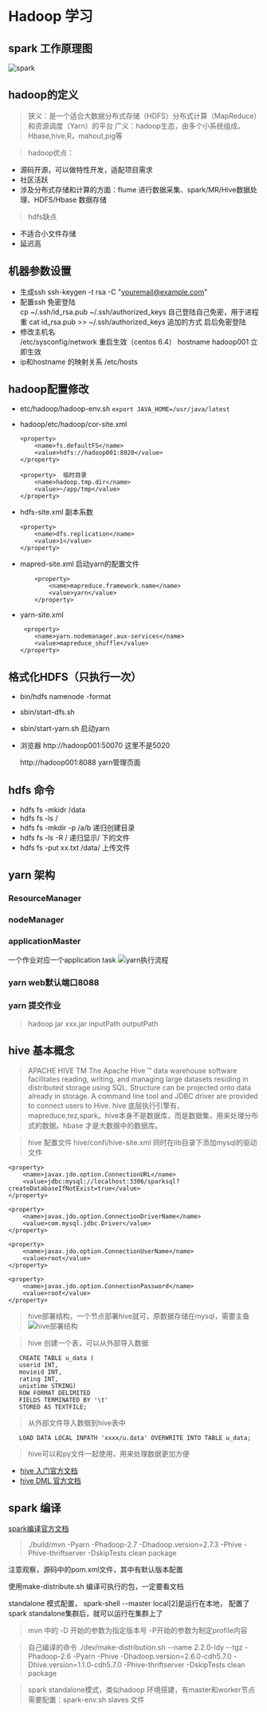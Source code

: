 # Hadoop 学习

## spark 工作原理图
![spark](../../../imge/spark/细粒度spark工作原理图.png)


## hadoop的定义
> 狭义：是一个适合大数据分布式存储（HDFS）分布式计算（MapReduce）和资源调度（Yarn）的平台
> 广义：hadoop生态，由多个小系统组成。Hbase,hive,R，mahout,pig等  

> hadoop优点：
* 源码开源，可以做特性开发，适配项目需求
* 社区活跃
* 涉及分布式存储和计算的方面：flume 进行数据采集、spark/MR/Hive数据处理、HDFS/Hbase 数据存储

> hdfs缺点
* 不适合小文件存储 
* 延迟高


## 机器参数设置
* 生成ssh   ssh-keygen -t rsa -C "youremail@example.com"
* 配置ssh 免密登陆  
    cp ~/.ssh/id_rsa.pub ~/.ssh/authorized_keys  自己登陆自己免密，用于进程重
    cat id_rsa.pub >> ~/.ssh/authorized_keys  追加的方式
    启后免密登陆
* 修改主机名   
    /etc/sysconfig/network  重启生效（centos 6.4）
    hostname hadoop001  立即生效
* ip和hostname 的映射关系  /etc/hosts  


## hadoop配置修改
* etc/hadoop/hadoop-env.sh 
    `export JAVA_HOME=/usr/java/latest `
* hadoop/etc/hadoop/cor-site.xml
    ```
    <property>
        <name>fs.defaultFS</name>
        <value>hdfs://hadoop001:8020</value>
    </property>

    <property>  临时目录
        <name>hadoop.tmp.dir</name>
        <value>~/app/tmp</value>
    </property>
    ```
* hdfs-site.xml 副本系数
    ```
    <property>
        <name>dfs.replication</name>
        <value>1</value>
    </property>
    ```

* mapred-site.xml  启动yarn的配置文件
    ```
        <property>
            <name>mapreduce.framework.name</name>
            <value>yarn</value>
        </property>
    ```
* yarn-site.xml
    ```
     <property>
        <name>yarn.nodemanager.aux-services</name>
        <value>mapreduce_shuffle</value>
    </property>
    ```

## 格式化HDFS（只执行一次）

* bin/hdfs namenode -format
* sbin/start-dfs.sh

* sbin/start-yarn.sh  启动yarn

* 浏览器 http://hadoop001:50070  这里不是5020

    http://hadoop001:8088 yarn管理页面
## hdfs 命令
* hdfs fs -mkidr /data
* hdfs fs -ls /
* hdfs fs -mkdir -p /a/b   递归创建目录
* hdfs fs -ls -R /   递归显示/  下的文件
* hdfs fs -put xx.txt  /data/  上传文件


 ## yarn 架构

 ### ResourceManager
 ### nodeManager
 ### applicationMaster

 一个作业对应一个application task
 ![yarn执行流程](../../../imge/spark/yarn执行流程.png)


 ### yarn   web默认端口8088
 ### yarn 提交作业
 > hadoop jar xxx.jar inputPath  outputPath

 ## hive 基本概念
 >  APACHE HIVE TM
    The Apache Hive ™ data warehouse software facilitates reading, writing, and managing large datasets residing in distributed storage using SQL. Structure can be projected onto data already in storage. A command line tool and JDBC driver are provided to connect users to Hive.
 > hive 底层执行引擎有，mapreduce,tez,spark。hive本身不是数据库，而是数据集，用来处理分布式的数据。hbase 才是大数据中的数据库。

 > hive 配置文件  hive/confi/hive-site.xml  同时在lib目录下添加mysql的驱动文件

    <property>
        <name>javax.jdo.option.ConnectionURL</name>
        <value>jdbc:mysql://localhost:3306/sparksql?createDatabaseIfNotExist=true</value>
    </property>

    <property>
        <name>javax.jdo.option.ConnectionDriverName</name>
        <value>com.mysql.jdbc.Driver</value>
    </property>

    <property>
        <name>javax.jdo.option.ConnectionUserName</name>
        <value>root</value>
    </property>

    <property>
        <name>javax.jdo.option.ConnectionPassword</name>
        <value>root</value>
    </property>


 > hive部署结构，一个节点部署hive就可，原数据存储在mysql，需要主备
 ![hive部署结构](../../../imge/spark/hive部署结构.png)


 > hive 创建一个表，可以从外部导入数据
 ```
    CREATE TABLE u_data (
    userid INT,
    movieid INT,
    rating INT,
    unixtime STRING)
    ROW FORMAT DELIMITED
    FIELDS TERMINATED BY '\t'
    STORED AS TEXTFILE;
 ```
 > 从外部文件导入数据到hive表中
 ```
    LOAD DATA LOCAL INPATH 'xxxx/u.data' OVERWRITE INTO TABLE u_data;
 ```

> hive可以和py文件一起使用，用来处理数据更加方便
* [hive 入门官方文档](https://cwiki.apache.org/confluence/display/Hive/GettingStarted#GettingStarted-CreatingHiveTables)
* [hive DML 官方文档](https://cwiki.apache.org/confluence/display/Hive/LanguageManual+DML#LanguageManualDML-Loadingfilesintotables)


## spark 编译
[spark编译官方文档](http://spark.apache.org/docs/latest/building-spark.html)

> ./build/mvn -Pyarn -Phadoop-2.7 -Dhadoop.version=2.7.3 -Phive -Phive-thriftserver -DskipTests clean package

注意观察，源码中的pom.xml文件，其中有默认版本配置

使用make-distribute.sh 编译可执行的包，一定要看文档

standalone 模式配置， spark-shell --master local[2]是运行在本地，
配置了spark standalone集群后，就可以运行在集群上了

> mvn 中的 -D 开始的参数为指定版本号  -P开始的参数为制定profile内容

> 自己编译的命令  ./dev/make-distribution.sh --name 2.2.0-ldy --tgz -Phadoop-2.6 -Pyarn -Phive -Dhadoop.version=2.6.0-cdh5.7.0 -Dhive.version=1.1.0-cdh5.7.0 -Phive-thriftserver -DskipTests clean package

> spark standalone模式，类似hadoop 环境搭建，有master和worker节点
需要配置：spark-env.sh  slaves 文件